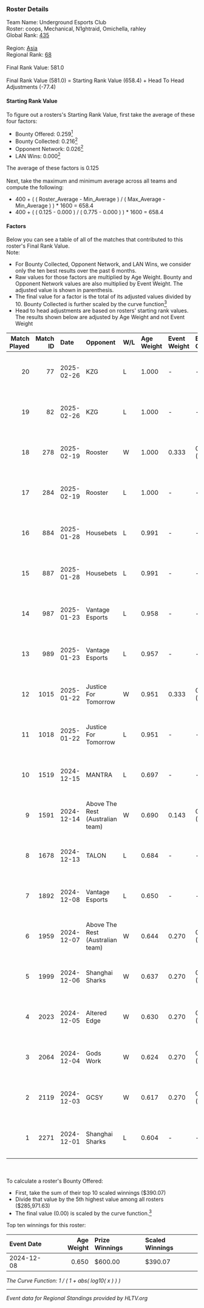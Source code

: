 ### Roster Details<br />
Team Name: Underground Esports Club<br />
Roster: coops, Mechanical, N1ghtraid, Omichella, rahley<br />
Global Rank: [435](../../standings_global_2025_02_28.md)<br />
<br />
Region: [Asia]( ../../standings_asia_2025_02_28.md)<br />
Regional Rank: [68]( ../../standings_asia_2025_02_28.md)<br />
<br />
Final Rank Value:  581.0<br />
<br />
Final Rank Value (581.0) = Starting Rank Value (658.4) + Head To Head Adjustments (-77.4)<br />

#### Starting Rank Value<br />
To figure out a rosters's Starting Rank Value, first take the average of these four factors:<br />
- Bounty Offered: 0.259[<sup>1</sup>](#table2)
- Bounty Collected: 0.216[<sup>2</sup>](#table1)
- Opponent Network: 0.026[<sup>2</sup>](#table1)
- LAN Wins: 0.000[<sup>2</sup>](#table1)

The average of these factors is 0.125<br />
<br />
Next, take the maximum and minimum average across all teams and compute the following:<br />
- 400 + ( ( Roster_Average - Min_Average ) / ( Max_Average - Min_Average ) ) * 1600 = 658.4
- 400 + ( ( 0.125 - 0.000 ) / ( 0.775 - 0.000 ) ) * 1600 = 658.4


#### Factors<br />
Below you can see a table of all of the matches that contributed to this roster's Final Rank Value.<br />
Note:<br />

- For Bounty Collected, Opponent Network, and LAN Wins, we consider only the ten best results over the past 6 months.
- Raw values for those factors are multiplied by Age Weight. Bounty and Opponent Network values are also multiplied by Event Weight. The adjusted value is shown in parenthesis.
- The final value for a factor is the total of its adjusted values divided by 10. Bounty Collected is further scaled by the curve function[<sup>3</sup>](#curveFunction)
- Head to head adjustments are based on rosters' starting rank values. The results shown below are adjusted by Age Weight and not Event Weight
<span id="table1"></span><br />


| Match Played | Match ID | Date       | Opponent                         | W/L | Age Weight | Event Weight | Bounty Collected | Opponent Network | LAN Wins  | H2H Adj. | Roster                                          |
| -: | -: | :- | :- | :- | :- | :- | :- | :- | :- | -: | :- |
|           20 |       77 | 2025-02-26 | KZG                              | L   | 1.000      | -            | -                | -                | -         |   -13.81 | coops, Mechanical, N1ghtraid, Omichella, rahley |
|           19 |       82 | 2025-02-26 | KZG                              | L   | 1.000      | -            | -                | -                | -         |   -15.08 | coops, Mechanical, N1ghtraid, Omichella, rahley |
|           18 |      278 | 2025-02-19 | Rooster                          | W   | 1.000      | 0.333        | 0.006 (0.002)    | 0.391 (0.130)    | 0 (0.000) |    22.97 | coops, Mechanical, N1ghtraid, Omichella, rahley |
|           17 |      284 | 2025-02-19 | Rooster                          | L   | 1.000      | -            | -                | -                | -         |    -8.04 | coops, Mechanical, N1ghtraid, Omichella, rahley |
|           16 |      884 | 2025-01-28 | Housebets                        | L   | 0.991      | -            | -                | -                | -         |   -12.02 | coops, Mechanical, N1ghtraid, Omichella, rahley |
|           15 |      887 | 2025-01-28 | Housebets                        | L   | 0.991      | -            | -                | -                | -         |   -13.07 | coops, Mechanical, N1ghtraid, Omichella, rahley |
|           14 |      987 | 2025-01-23 | Vantage Esports                  | L   | 0.958      | -            | -                | -                | -         |   -11.53 | coops, Mechanical, N1ghtraid, Omichella, rahley |
|           13 |      989 | 2025-01-23 | Vantage Esports                  | L   | 0.957      | -            | -                | -                | -         |   -12.50 | coops, Mechanical, N1ghtraid, Omichella, rahley |
|           12 |     1015 | 2025-01-22 | Justice For Tomorrow             | W   | 0.951      | 0.333        | 0.001 (0.000)    | 0.255 (0.081)    | 0 (0.000) |    16.49 | coops, Mechanical, N1ghtraid, Omichella, rahley |
|           11 |     1018 | 2025-01-22 | Justice For Tomorrow             | L   | 0.951      | -            | -                | -                | -         |   -13.40 | coops, Mechanical, N1ghtraid, Omichella, rahley |
|           10 |     1519 | 2024-12-15 | MANTRA                           | L   | 0.697      | -            | -                | -                | -         |   -11.87 | coops, Mechanical, mpr, N1ghtraid, Rahley       |
|            9 |     1591 | 2024-12-14 | Above The Rest (Australian team) | W   | 0.690      | 0.143        | 0.000 (0.000)    | 0.094 (0.009)    | 0 (0.000) |     6.44 | coops, Mechanical, mpr, N1ghtraid, Rahley       |
|            8 |     1678 | 2024-12-13 | TALON                            | L   | 0.684      | -            | -                | -                | -         |   -12.33 | coops, Mechanical, mpr, N1ghtraid, Rahley       |
|            7 |     1892 | 2024-12-08 | Vantage Esports                  | L   | 0.650      | -            | -                | -                | -         |    -9.61 | coops, Mechanical, mpr, N1ghtraid, Rahley       |
|            6 |     1959 | 2024-12-07 | Above The Rest (Australian team) | W   | 0.644      | 0.270        | 0.000 (0.000)    | 0.094 (0.016)    | 0 (0.000) |     5.62 | coops, Mechanical, mpr, N1ghtraid, Rahley       |
|            5 |     1999 | 2024-12-06 | Shanghai Sharks                  | W   | 0.637      | 0.270        | 0.000 (0.000)    | 0.061 (0.011)    | 0 (0.000) |     5.92 | coops, Mechanical, mpr, N1ghtraid, Rahley       |
|            4 |     2023 | 2024-12-05 | Altered Edge                     | W   | 0.630      | 0.270        | 0.000 (0.000)    | 0.029 (0.005)    | 0 (0.000) |     3.93 | coops, Mechanical, mpr, N1ghtraid, Rahley       |
|            3 |     2064 | 2024-12-04 | Gods Work                        | W   | 0.624      | 0.270        | 0.000 (0.000)    | 0.034 (0.006)    | 0 (0.000) |     4.05 | coops, Mechanical, mpr, N1ghtraid, Rahley       |
|            2 |     2119 | 2024-12-03 | GCSY                             | W   | 0.617      | 0.270        | 0.000 (0.000)    | 0.000 (0.000)    | 0 (0.000) |     3.89 | coops, Mechanical, mpr, N1ghtraid, Rahley       |
|            1 |     2271 | 2024-12-01 | Shanghai Sharks                  | L   | 0.604      | -            | -                | -                | -         |   -13.43 | coops, Mechanical, mpr, N1ghtraid, Rahley       |

<br />
<span id="table2"></span><br />
To calculate a roster's Bounty Offered:<br />

- First, take the sum of their top 10 scaled winnings ($390.07)
- Divide that value by the 5th highest value among all rosters ($285,971.63)
- The final value (0.00) is scaled by the curve function.[<sup>3</sup>](#curveFunction)

Top ten winnings for this roster:<br />

| Event Date | Age Weight | Prize Winnings | Scaled Winnings |
| :- | -: | :- | :- |
| 2024-12-08 |      0.650 | $600.00        | $390.07         |


<span id="curveFunction"></span>_The Curve Function: 1 / ( 1 + abs( log10( x ) ) )_<br />

---
_Event data for Regional Standings provided by HLTV.org_<br />
